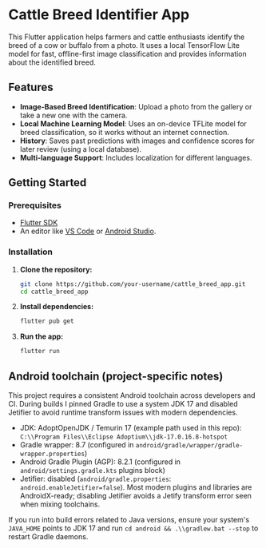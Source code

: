 # Cattle Breed Identifier App

This Flutter application helps farmers and cattle enthusiasts identify the breed of a cow or buffalo from a photo. It uses a local TensorFlow Lite model for fast, offline-first image classification and provides information about the identified breed.

## Features

- **Image-Based Breed Identification**: Upload a photo from the gallery or take a new one with the camera.
- **Local Machine Learning Model**: Uses an on-device TFLite model for breed classification, so it works without an internet connection.
- **History**: Saves past predictions with images and confidence scores for later review (using a local database).
- **Multi-language Support**: Includes localization for different languages.

## Getting Started

### Prerequisites

- [Flutter SDK](https://docs.flutter.dev/get-started/install)
- An editor like [VS Code](https://code.visualstudio.com/) or [Android Studio](https://developer.android.com/studio).

### Installation

1.  **Clone the repository:**
    ```sh
    git clone https://github.com/your-username/cattle_breed_app.git
    cd cattle_breed_app
    ```

2.  **Install dependencies:**
    ```sh
    flutter pub get
    ```

3.  **Run the app:**
    ```sh
    flutter run
    ```

## Android toolchain (project-specific notes)

This project requires a consistent Android toolchain across developers and CI. During builds I pinned Gradle to use a system JDK 17 and disabled Jetifier to avoid runtime transform issues with modern dependencies.

- JDK: AdoptOpenJDK / Temurin 17 (example path used in this repo):
  `C:\\Program Files\\Eclipse Adoptium\\jdk-17.0.16.8-hotspot`
- Gradle wrapper: 8.7 (configured in `android/gradle/wrapper/gradle-wrapper.properties`)
- Android Gradle Plugin (AGP): 8.2.1 (configured in `android/settings.gradle.kts` plugins block)
- Jetifier: disabled (`android/gradle.properties`: `android.enableJetifier=false`). Most modern plugins and libraries are AndroidX-ready; disabling Jetifier avoids a Jetify transform error seen when mixing toolchains.

If you run into build errors related to Java versions, ensure your system's `JAVA_HOME` points to JDK 17 and run `cd android && .\\gradlew.bat --stop` to restart Gradle daemons.
